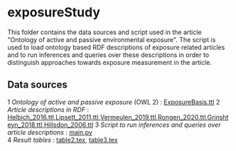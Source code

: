 # exposureStudy
 
This folder contains the data sources and script used in the article "Ontology of active and passive
environmental exposure". The script is used to load ontology based RDF descriptions of exposure related articles
and to run inferences and queries over these descriptions in order to distinguish approaches
towards exposure measurement in the article.

## Data sources
1 *Ontology of active and passive exposure* (OWL 2) : [ExposureBasis.ttl](exposureStudy/ExposureBasis.ttl)
2 *Article descriptions in RDF* : [Helbich_2016.ttl](Helbich_2016.ttl),[Lipsett_2011.ttl](exposureStudy/Lipsett_2011.ttl),[Vermeulen_2019.ttl](exposureStudy/Vermeulen_2019.ttl),[Rongen_2020.ttl](exposureStudy/Rongen_2020.ttl),[Grinshteyn_2018.ttl](exposureStudy/Grinshteyn_2018.ttl),[Hillsdon_2006.ttl](exposureStudy/Hillsdon_2006.ttl)
3 *Script to run inferences and queries over article descriptions* : [main.py](exposureStudy/main.py)  
4 *Result tables* : [table2.tex](table2.tex), [table3.tex](table3.tex) 


